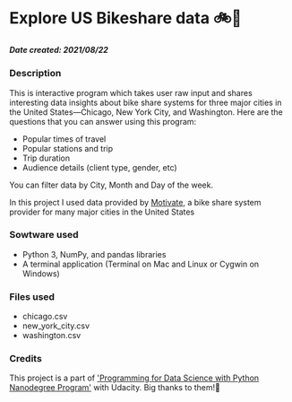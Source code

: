 # Explore US Bikeshare data :bike::eyes:
##### Date created: 2021/08/22



### Description
This is interactive program which takes user raw input and shares interesting data insights about bike share systems for three major cities in the United States—Chicago, New York City, and Washington.
Here are the questions that you can answer using this program:
- Popular times of travel
- Popular stations and trip
- Trip duration
- Audience details (client type, gender, etc)

You can filter data by City, Month and Day of the week.

In this project I used data provided by [Motivate](https://www.motivateco.com/), a bike share system provider for many major cities in the United States

### Sowtware used
- Python 3, NumPy, and pandas libraries
- A terminal application (Terminal on Mac and Linux or Cygwin on Windows)

### Files used
- chicago.csv
- new_york_city.csv
- washington.csv



### Credits
This project is a part of ['Programming for Data Science with Python Nanodegree Program'](https://www.udacity.com/course/programming-for-data-science-nanodegree--nd104) with Udacity. Big thanks to them!:clap:

